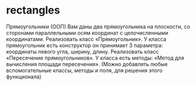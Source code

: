 # rectangles
Прямоугольники (ООП)
Вам даны два прямоугольника на плоскости, со сторонами параллельными осям координат с целочисленными координатами.  Реализовать класс «Прямоугольник». У класса прямоугольник есть конструктор он принимает 3 параметра: координаты левого угла, ширину, длину. 
Реализовать класс «Пересечение прямоугольников». У класса есть методы: «Метод для вычисления площади пересечения». (Можно добавлять любые вспомогательные классы, методы и поля, для решения этого функционала)

